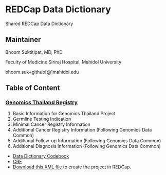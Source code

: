 # REDCap Data Dictionary
Shared REDCap Data Dictionary

## Maintainer

  Bhoom Suktitipat, MD, PhD
  
  Faculty of Medicine Siriraj Hospital, Mahidol University
  
  bhoom.suk+github[@]mahidol.edu

## Table of Content

### [Genomics Thailand Registry](https://github.com/hypotheses/redcap_data_dictionary/blob/master/genomics_thailand_general.csv)
  1. Basic Information for Genomics Thailand Project
  2. Germline Testing Indication
  3. Minimal Cancer Registry Information 
  4. Additional Cancer Registry Information (Following Genomics Data Common)
  5. Additional Follow-up Information (Following Genomics Data Common)
  6. Additional Diagnosis Information (Following Genomics Data Common)

- [Data Dictionary Codebook](https://github.com/hypotheses/redcap_data_dictionary/blob/master/Genomics_Thailand_Registry_REDCap.pdf)
- [CRF](https://github.com/hypotheses/redcap_data_dictionary/blob/master/CRF-Genomics_Thailand_Registry_REDCap.pdf)
- [Download this XML file](https://github.com/hypotheses/redcap_data_dictionary/blob/master/GenomicsThailandRegistry.REDCap.xml) to create the project in REDCap.